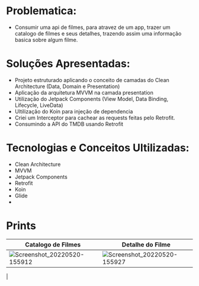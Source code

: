 # Problematica:

 - Consumir uma api de filmes, para atravez de um app, trazer um catalogo de filmes e seus detalhes,
trazendo assim uma informação basica sobre algum filme.

# Soluções Apresentadas:

- Projeto estruturado aplicando o conceito de camadas do Clean Architecture (Data, Domain e Presentation)
- Aplicação da arquitetura MVVM na camada presentation
- Utilização do Jetpack Components (View Model, Data Binding, Lifecycle, LiveData)
- Ultilização do Koin para injeção de dependencia
- Criei um Interceptor para cachear as requests feitas pelo Retrofit.
- Consumindo a API do TMDB usando Retrofit

# Tecnologias e Conceitos Ultilizadas:

- Clean Architecture
- MVVM
- Jetpack Components
- Retrofit
- Koin
- Glide
- 
# Prints

| Catalogo de Filmes  | Detalhe do Filme  |
| ------------------- | ------------------- |
|  ![Screenshot_20220520-155912](https://user-images.githubusercontent.com/2872913/169603151-3b097750-f553-41a0-bf5f-b7832169ade8.png) |  ![Screenshot_20220520-155927](https://user-images.githubusercontent.com/2872913/169603172-d273a46a-c7d8-415b-a9db-2d474f419c04.png)
 |

